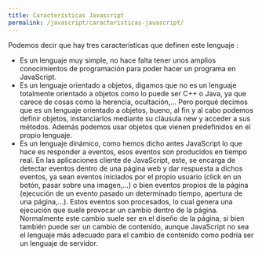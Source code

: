 ```yaml
---
title: Características Javascript
permalink: /javascript/caracteristicas-javascript/
---
```



Podemos decir que hay tres características que definen este lenguaje :

* Es un lenguaje muy simple, no hace falta tener unos amplios conocimientos de programación para poder hacer un programa en JavaScript.
* Es un lenguaje orientado a objetos, digamos que no es un lenguaje totalmente orientado a objetos como lo puede ser C++ o Java, ya que carece de cosas como la herencia, ocultación,… Pero porqué decimos que es un lenguaje orientado a objetos, bueno, al fin y al cabo podemos definir objetos, instanciarlos mediante su cláusula new y acceder a sus métodos. Además podemos usar objetos que vienen predefinidos en el propio lenguaje.
* Es un lenguaje dinámico, como hemos dicho antes JavaScript lo que hace es responder a eventos, esos eventos son producidos en tiempo real. En las aplicaciones cliente de JavaScript, este, se encarga de detectar eventos dentro de una página web y dar respuesta a dichos eventos, ya sean eventos iniciados por el propio usuario (click en un botón, pasar sobre una imagen,...) o bien eventos propios de la página (ejecución de  un evento pasado un determinado tiempo, apertura de una página,...). Estos eventos son procesados, lo cual genera una ejecución que suele provocar un cambio dentro de la página. Normalmente este cambio suele ser en el diseño de la página, si bien también puede ser un cambio de contenido, aunque JavaScript no sea el lenguaje más adecuado para el cambio de contenido como podría ser un lenguaje de servidor.  
